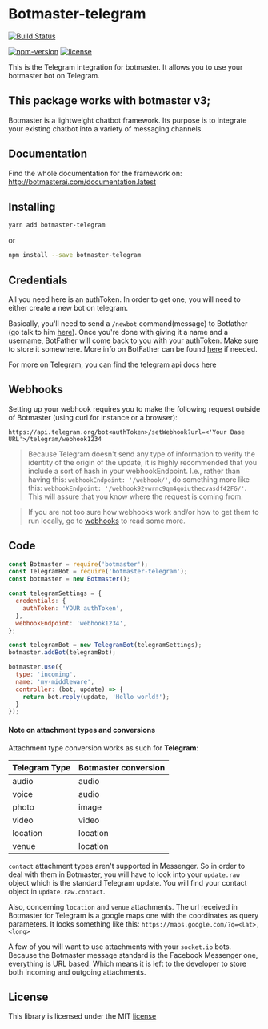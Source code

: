 # Botmaster-telegram

[![Build Status](https://travis-ci.org/botmasterai/botmaster-telegram.svg?branch=master)](https://travis-ci.org/botmasterai/botmaster-telegram)
<!--[![Coverage Status](https://coveralls.io/repos/github/botmasterai/botmaster-telegram/badge.svg?branch=master)](https://coveralls.io/github/botmasterai/botmaster-telegram?branch=master)-->
[![npm-version](https://img.shields.io/npm/v/botmaster-telegram.svg)](https://www.npmjs.com/package/botmaster-telegram)
[![license](https://img.shields.io/github/license/mashape/apistatus.svg?maxAge=2592000)](LICENSE)

This is the Telegram integration for botmaster. It allows you to use your 
botmaster bot on Telegram.

This package works with botmaster v3;
---

Botmaster is a lightweight chatbot framework. Its purpose is to integrate your existing chatbot into a variety of messaging channels.

## Documentation

Find the whole documentation for the framework on: http://botmasterai.com/documentation.latest

## Installing

```bash
yarn add botmaster-telegram
```

or

```bash
npm install --save botmaster-telegram
```

## Credentials

All you need here is an authToken. In order to get one, you will need to either create a new bot on telegram.

Basically, you'll need to send a `/newbot` command(message) to Botfather (go talk to him [here](https://web.telegram.org/#/im?p=@BotFather)). Once you're done with giving it a name and a username, BotFather will come back to you with your authToken. Make sure to store it somewhere. More info on BotFather can be found [here](https://core.telegram.org/bots#create-a-new-bot ) if needed.

For more on Telegram, you can find the telegram api docs [here](https://core.telegram.org/bots/api)

## Webhooks

Setting up your webhook requires you to make the following request outside of Botmaster (using curl for instance or a browser):


```http
https://api.telegram.org/bot<authToken>/setWebhook?url=<'Your Base URL'>/telegram/webhook1234
```

>Because Telegram doesn't send any type of information to verify the identity of the origin of the update, it is highly recommended that you include a sort of hash in your webhookEndpoint. I.e., rather than having this: `webhookEndpoint: '/webhook/'`, do something more like this: `webhookEndpoint: '/webhook92ywrnc9qm4qoiuthecvasdf42FG/'`. This will assure that you know where the request is coming from.


>If you are not too sure how webhooks work and/or how to get them to run locally, go to [webhooks](http://botmasterai.com/documentation/latest/getting-started/webhooks.html) to read some more.

## Code

```js
const Botmaster = require('botmaster');
const TelegramBot = require('botmaster-telegram');
const botmaster = new Botmaster();

const telegramSettings = {
  credentials: {
    authToken: 'YOUR authToken',
  },
  webhookEndpoint: 'webhook1234',
};

const telegramBot = new TelegramBot(telegramSettings);
botmaster.addBot(telegramBot);

botmaster.use({
  type: 'incoming',
  name: 'my-middleware',
  controller: (bot, update) => {
    return bot.reply(update, 'Hello world!');
  }
});
```

#### Note on attachment types and conversions

Attachment type conversion works as such for __Telegram__:

| Telegram Type | Botmaster conversion
|--- |---
| audio | audio
| voice  | audio
| photo  | image
| video  | video
| location  | location
| venue  | location

`contact` attachment types aren't supported in Messenger. So in order to deal with them in Botmaster, you will have to look into your `update.raw` object which is the standard Telegram update. You will find your contact object in `update.raw.contact`.

Also, concerning `location` and `venue` attachments. The url received in Botmaster for Telegram is a google maps one with the coordinates as query parameters. It looks something like this: `https://maps.google.com/?q=<lat>,<long>`

A few of you will want to use attachments with your `socket.io` bots. Because the Botmaster message standard is the Facebook Messenger one, everything is URL based. Which means it is left to the developer to store both incoming and outgoing attachments.

## License

This library is licensed under the MIT [license](LICENSE)

